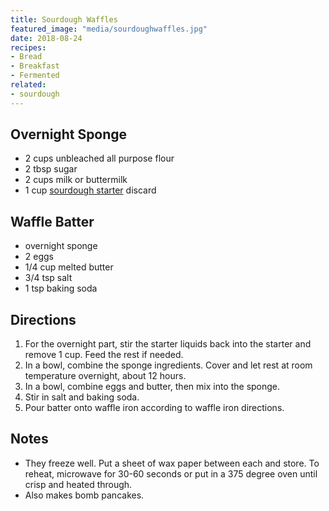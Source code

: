 ```yaml
---
title: Sourdough Waffles
featured_image: "media/sourdoughwaffles.jpg"
date: 2018-08-24
recipes:
- Bread
- Breakfast
- Fermented
related:
- sourdough
---
```


## Overnight Sponge

* 2 cups unbleached all purpose flour
* 2 tbsp sugar
* 2 cups milk or buttermilk
* 1 cup [sourdough starter](/posts/sourdough-starter) discard

## Waffle Batter

* overnight sponge
* 2 eggs
* 1/4 cup melted butter
* 3/4 tsp salt
* 1 tsp baking soda

## Directions

1. For the overnight part, stir the starter liquids back into the starter and remove 1 cup. Feed the rest if needed.
2. In a bowl, combine the sponge ingredients. Cover and let rest at room temperature overnight, about 12 hours.
3. In a bowl, combine eggs and butter, then mix into the sponge.
4. Stir in salt and baking soda.
5. Pour batter onto waffle iron according to waffle iron directions.

## Notes

* They freeze well. Put a sheet of wax paper between each and store. To reheat, microwave for 30-60 seconds or put in a 375 degree oven until crisp and heated through.
* Also makes bomb pancakes.
